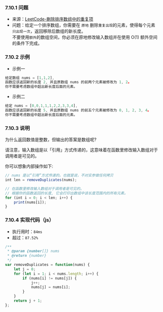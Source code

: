 ### 7.10.1 问题
- 来源：[LeetCode-删除排序数组中的重复项](https://leetcode-cn.com/problems/remove-duplicates-from-sorted-array/)
- 问题：给定一个排序数组，你需要在 `原地` 删除`重复出现`的元素，使得每个元素`只出现一次`，返回移除后数组的新长度。<br>
不要使用`额外`的数组空间，你必须在原地修改输入数组并在使用 O(1) 额外空间的条件下完成。

### 7.10.2 示例
- 示例一
```js
给定数组 nums = [1,1,2], 
函数应该返回新的长度 2, 并且原数组 nums 的前两个元素被修改为 1, 2。 
你不需要考虑数组中超出新长度后面的元素。
```
- 示例二
```js
给定 nums = [0,0,1,1,1,2,2,3,3,4],
函数应该返回新的长度 5, 并且原数组 nums 的前五个元素被修改为 0, 1, 2, 3, 4。
你不需要考虑数组中超出新长度后面的元素。
```

### 7.10.3 说明
为什么返回数值是整数，但输出的答案是数组呢?

请注意，输入数组是以「引用」方式传递的，这意味着在函数里修改输入数组对于调用者是可见的。

你可以想象内部操作如下:
```js
// nums 是以“引用”方式传递的。也就是说，不对实参做任何拷贝
int len = removeDuplicates(nums);

// 在函数里修改输入数组对于调用者是可见的。
// 根据你的函数返回的长度, 它会打印出数组中该长度范围内的所有元素。
for (int i = 0; i < len; i++) {
    print(nums[i]);
}
```
### 7.10.4 实现代码（js）
- 执行用时：`84ms`
- 超过：`87.52%`
```js
/**
 * @param {number[]} nums
 * @return {number}
 */
var removeDuplicates = function(nums) {
    let j = 0;
    for (let i = 1; i < nums.length; i++) {
        if (nums[i] != nums[j]) {
            j++;
            nums[j] = nums[i];
        }
    }
    return j + 1;
};
```